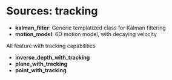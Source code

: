 # Sources: tracking

- **kalman_filter**: Generic templatized class for Kalman filtering
- **motion_model**: 6D motion model, with decaying velocity

All feature with tracking capabilities
- **inverse_depth_with_tracking**
- **plane_with_tracking**
- **point_with_tracking**